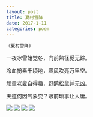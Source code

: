 ```yaml
---
layout: post
title: 夏村雪降
date: 2017-1-11
categories: poem
---
```

`《夏村雪降》`

一夜冰雪始觉冬，门前熟径觅无踪。

冷血扮素千顷地，寒风吹亮万里空。

顽童老叟自得趣，野鸥松鼠并无凶。

天道何因气象变？眼前琐事让人庸。

<!--more-->
![]({{site.url}}/Images/63.JPG)
![]({{site.url}}/Images/64.JPG)
![]({{site.url}}/Images/65.JPG)
![]({{site.url}}/Images/66.PNG)

<script>
  (function(i,s,o,g,r,a,m){i['GoogleAnalyticsObject']=r;i[r]=i[r]||function(){
  (i[r].q=i[r].q||[]).push(arguments)},i[r].l=1*new Date();a=s.createElement(o),
  m=s.getElementsByTagName(o)[0];a.async=1;a.src=g;m.parentNode.insertBefore(a,m)
  })(window,document,'script','https://www.google-analytics.com/analytics.js','ga');

  ga('create', 'UA-85986843-1', 'auto');
  ga('send', 'pageview');

</script>
